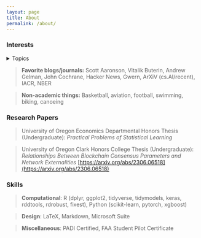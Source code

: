 ```yaml
---
layout: page
title: About
permalink: /about/
---
```

### Interests
<details>
  <summary>Topics</summary>
  
  In the order I started learning about them: Computer hardware, programming, blockchains, cryptography, distributed systems, AI/ML, causal inference, law
 
  ```js
  function logSomething(something) {
    console.log('Something', something);
  }
  ```
</details>




> **Favorite blogs/journals:** Scott Aaronson, Vitalik Buterin, Andrew Gelman, John Cochrane, Hacker News, Gwern, ArXiV (cs.AI/recent), IACR, NBER


> **Non-academic things:** Basketball, aviation, football, swimming, biking, canoeing

### Research Papers
> University of Oregon Economics Departmental Honors Thesis (Undergraduate): *Practical Problems of Statistical Learning*

> University of Oregon Clark Honors College Thesis (Undergraduate): *Relationships Between Blockchain Consensus Parameters and Network Externalities* [https://arxiv.org/abs/2306.06518](https://arxiv.org/abs/2306.06518)

### Skills
> **Computational**: R (dplyr, ggplot2, tidyverse, tidymodels, keras, rddtools, rdrobust, fixest), Python (scikit-learn, pytorch, xgboost)

> **Design**: LaTeX, Markdown, Microsoft Suite

> **Miscellaneous**: PADI Certified, FAA Student Pilot Certificate

